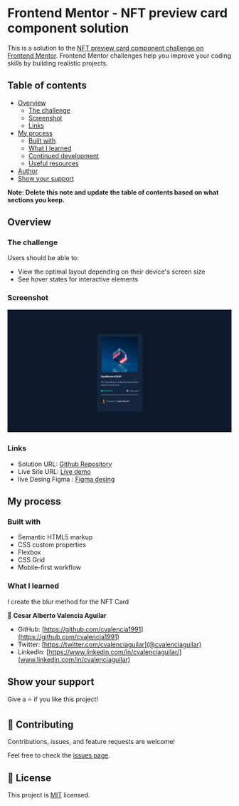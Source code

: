 # Frontend Mentor - NFT preview card component solution

This is a solution to the [NFT preview card component challenge on Frontend Mentor](https://www.frontendmentor.io/challenges/nft-preview-card-component-SbdUL_w0U). Frontend Mentor challenges help you improve your coding skills by building realistic projects. 

## Table of contents

- [Overview](#overview)
  - [The challenge](#the-challenge)
  - [Screenshot](#screenshot)
  - [Links](#links)
- [My process](#my-process)
  - [Built with](#built-with)
  - [What I learned](#what-i-learned)
  - [Continued development](#continued-development)
  - [Useful resources](#useful-resources)
- [Author](#author)
- [Show your support](##Showyoursupport)

**Note: Delete this note and update the table of contents based on what sections you keep.**

## Overview

### The challenge

Users should be able to:

- View the optimal layout depending on their device's screen size
- See hover states for interactive elements

### Screenshot

![Screenshot](./images/NFT-screenshot.png)

### Links

- Solution URL: [Github Repository](https://github.com/cvalencia1991/NFT-CARD)
- Live Site URL: [Live demo](https://cvalencia1991.github.io/NFT-CARD/)
- live Desing Figma : [Figma desing](https://www.figma.com/file/vSfiWZtVKQDwcerRnhLL2a/Nft-Card?node-id=0%3A1)

## My process

### Built with

- Semantic HTML5 markup
- CSS custom properties
- Flexbox
- CSS Grid
- Mobile-first workflow


### What I learned

I create the blur method for the NFT Card


👤 **Cesar Alberto Valencia Aguilar**

- GitHub: [https://github.com/cvalencia1991](https://github.com/cvalencia1991)
- Twitter: [https://twitter.com/cvalenciaguilar](@cvalenciaguilar)
- LinkedIn: [https://www.linkedin.com/in/cvalenciaguilar/](www.linkedin.com/in/cvalenciaguilar)

## Show your support

Give a ⭐️ if you like this project!

## 🤝 Contributing

Contributions, issues, and feature requests are welcome!

Feel free to check the [issues page](https://github.com/cvalencia1991/NFT-CARD/issues).

## 📝 License

This project is [MIT](./LICENSE) licensed.
